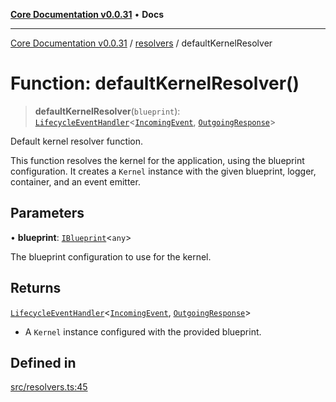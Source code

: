 [**Core Documentation v0.0.31**](../../README.md) • **Docs**

***

[Core Documentation v0.0.31](../../modules.md) / [resolvers](../README.md) / defaultKernelResolver

# Function: defaultKernelResolver()

> **defaultKernelResolver**(`blueprint`): [`LifecycleEventHandler`](../../definitions/interfaces/LifecycleEventHandler.md)\<[`IncomingEvent`](../../events/IncomingEvent/classes/IncomingEvent.md), [`OutgoingResponse`](../../events/OutgoingResponse/classes/OutgoingResponse.md)\>

Default kernel resolver function.

This function resolves the kernel for the application, using the blueprint configuration.
It creates a `Kernel` instance with the given blueprint, logger, container, and an event emitter.

## Parameters

• **blueprint**: [`IBlueprint`](../../definitions/type-aliases/IBlueprint.md)\<`any`\>

The blueprint configuration to use for the kernel.

## Returns

[`LifecycleEventHandler`](../../definitions/interfaces/LifecycleEventHandler.md)\<[`IncomingEvent`](../../events/IncomingEvent/classes/IncomingEvent.md), [`OutgoingResponse`](../../events/OutgoingResponse/classes/OutgoingResponse.md)\>

- A `Kernel` instance configured with the provided blueprint.

## Defined in

[src/resolvers.ts:45](https://github.com/stonemjs/core/blob/c4dbb69a8c86aa6134b62f7d9cac7dabb444c749/src/resolvers.ts#L45)
